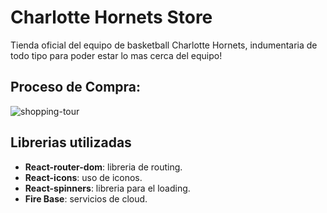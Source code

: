 # Charlotte Hornets Store
Tienda oficial del equipo de basketball Charlotte Hornets, indumentaria de todo tipo para poder estar lo mas cerca del equipo!

## Proceso de Compra:
![shopping-tour](https://user-images.githubusercontent.com/104163356/196802149-ba24f4aa-059b-4e04-9654-b783092322da.gif)

## Librerias utilizadas
- **React-router-dom**: libreria de routing.
- **React-icons**: uso de iconos.
- **React-spinners**: libreria para el loading.
- **Fire Base**: servicios de cloud.